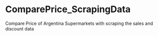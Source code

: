 # ComparePrice_ScrapingData
 Compare Price of Argentina Supermarkets with scraping the sales and discount data
